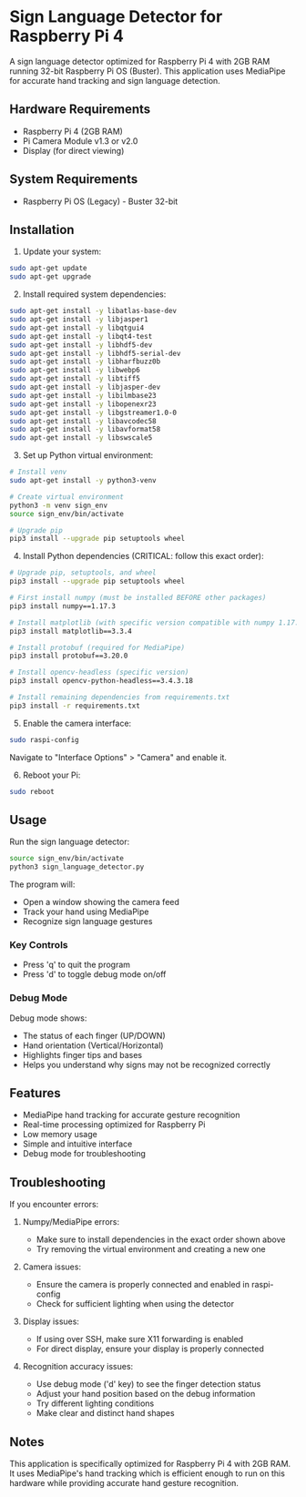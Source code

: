 # Sign Language Detector for Raspberry Pi 4

A sign language detector optimized for Raspberry Pi 4 with 2GB RAM running 32-bit Raspberry Pi OS (Buster). This application uses MediaPipe for accurate hand tracking and sign language detection.

## Hardware Requirements
- Raspberry Pi 4 (2GB RAM)
- Pi Camera Module v1.3 or v2.0
- Display (for direct viewing)

## System Requirements
- Raspberry Pi OS (Legacy) - Buster 32-bit

## Installation

1. Update your system:
```bash
sudo apt-get update
sudo apt-get upgrade
```

2. Install required system dependencies:
```bash
sudo apt-get install -y libatlas-base-dev
sudo apt-get install -y libjasper1
sudo apt-get install -y libqtgui4
sudo apt-get install -y libqt4-test
sudo apt-get install -y libhdf5-dev
sudo apt-get install -y libhdf5-serial-dev
sudo apt-get install -y libharfbuzz0b
sudo apt-get install -y libwebp6
sudo apt-get install -y libtiff5
sudo apt-get install -y libjasper-dev
sudo apt-get install -y libilmbase23
sudo apt-get install -y libopenexr23
sudo apt-get install -y libgstreamer1.0-0
sudo apt-get install -y libavcodec58
sudo apt-get install -y libavformat58
sudo apt-get install -y libswscale5
```

3. Set up Python virtual environment:
```bash
# Install venv
sudo apt-get install -y python3-venv

# Create virtual environment
python3 -m venv sign_env
source sign_env/bin/activate

# Upgrade pip
pip3 install --upgrade pip setuptools wheel
```

4. Install Python dependencies (CRITICAL: follow this exact order):
```bash
# Upgrade pip, setuptools, and wheel
pip3 install --upgrade pip setuptools wheel

# First install numpy (must be installed BEFORE other packages)
pip3 install numpy==1.17.3

# Install matplotlib (with specific version compatible with numpy 1.17.3)
pip3 install matplotlib==3.3.4

# Install protobuf (required for MediaPipe)
pip3 install protobuf==3.20.0

# Install opencv-headless (specific version)
pip3 install opencv-python-headless==3.4.3.18

# Install remaining dependencies from requirements.txt
pip3 install -r requirements.txt
```

5. Enable the camera interface:
```bash
sudo raspi-config
```
Navigate to "Interface Options" > "Camera" and enable it.

6. Reboot your Pi:
```bash
sudo reboot
```

## Usage

Run the sign language detector:
```bash
source sign_env/bin/activate
python3 sign_language_detector.py
```

The program will:
- Open a window showing the camera feed
- Track your hand using MediaPipe
- Recognize sign language gestures

### Key Controls
- Press 'q' to quit the program
- Press 'd' to toggle debug mode on/off

### Debug Mode
Debug mode shows:
- The status of each finger (UP/DOWN)
- Hand orientation (Vertical/Horizontal)
- Highlights finger tips and bases
- Helps you understand why signs may not be recognized correctly

## Features
- MediaPipe hand tracking for accurate gesture recognition
- Real-time processing optimized for Raspberry Pi
- Low memory usage
- Simple and intuitive interface
- Debug mode for troubleshooting

## Troubleshooting

If you encounter errors:

1. Numpy/MediaPipe errors:
   - Make sure to install dependencies in the exact order shown above
   - Try removing the virtual environment and creating a new one

2. Camera issues:
   - Ensure the camera is properly connected and enabled in raspi-config
   - Check for sufficient lighting when using the detector

3. Display issues:
   - If using over SSH, make sure X11 forwarding is enabled
   - For direct display, ensure your display is properly connected

4. Recognition accuracy issues:
   - Use debug mode ('d' key) to see the finger detection status
   - Adjust your hand position based on the debug information
   - Try different lighting conditions
   - Make clear and distinct hand shapes

## Notes
This application is specifically optimized for Raspberry Pi 4 with 2GB RAM. It uses MediaPipe's hand tracking which is efficient enough to run on this hardware while providing accurate hand gesture recognition. 